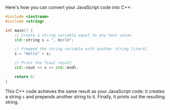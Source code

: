 Here's how you can convert your JavaScript code into C++:

```c++
#include <iostream>
#include <string>

int main() {
    // Create a string variable equal to any text value.
    std::string s = ", World";

    // Prepend the string variable with another string literal.
    s = "Hello" + s;

    // Print the final result
    std::cout << s << std::endl;

    return 0;
}
```

This C++ code achieves the same result as your JavaScript code: it creates a string `s` and prepends another string to it. Finally, it prints out the resulting string.
